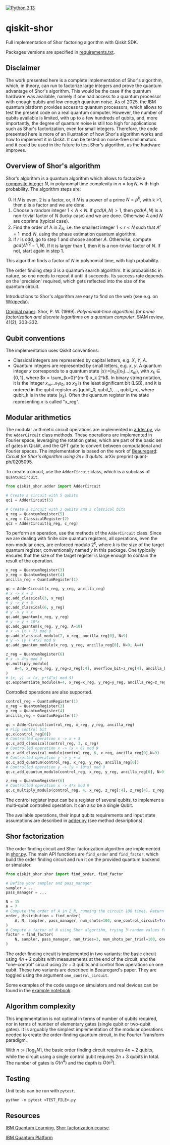 [![Python 3.13](https://img.shields.io/badge/python-3.13-blue.svg)](https://www.python.org/downloads/release/python-3133/)

# qiskit-shor
Full implementation of Shor factoring algorithm with Qiskit SDK.

Packages versions are specified in [requirements.txt](https://github.com/benjamin-assel/qiskit-shor/blob/main/requirements.txt).

[adder.py]: https://github.com/benjamin-assel/qiskit-shor/tree/main/qiskit_shor/adder.py
[shor.py]: https://github.com/benjamin-assel/qiskit-shor/tree/main/qiskit_shor/shor.py
[example notebook]: https://github.com/benjamin-assel/qiskit-shor/blob/main/example.ipynb

## Disclaimer
The work presented here is a complete implementation of Shor's algorithm, which, in theory, can run to factorize large integers and prove the quantum advantage of Shor's algorithm. This would be the case if the quantum hardware was available, namely if one had access to a quantum processor with enough qubits and low enough quantum noise. 
As of 2025, the IBM quantum platform provides access to quantum processors, which allows to test the present code on a real quantum computer. However, the number of qubits available is limited, with up to a few hundreds of qubits, and, more importantly, the degree of quantum noise is still too high for applications such as Shor's factorization, even for small integers.
Therefore, the code presented here is more of an illustration of how Shor's algorithm works and how to implement it in Qiskit. It can be tested on noise-free similumators and it could be used in the future to test Shor's algorithm, as the hardware improves.


## Overview of Shor's algorithm
Shor's algorithm is a quantum algorithm which allows to factorize a [composite integer](https://en.wikipedia.org/wiki/Composite_number) $N$, in polynomial 
time complexity in $n = \log N$, with high probability.
The algorithm steps are:

0. If $N$ is even, 2 is a factor, or, if $N$ is a power of a prime $N = p^k$, with k >1, 
then $p$ is a factor and we are done.
1. Choose a random integer $1 < A < N$. 
If $gcd(A, N) > 1$, then $gcd(A, N)$ is a non-trivial factor of $N$ (lucky case) and we are done. 
Otherwise $A$ and $N$ are coprime (typical case).
2. Find the order of A in $Z_N$, i.e. the smallest integer $1 < r < N$ such that $A^r = 1 \mod N$, using the
phase estimation quantum algorithm.
3. If $r$ is odd, go to step 1 and choose another $A$.
Otherwise, compute $gcd(A^{r/2} - 1, N)$. If it is larger than 1, then it is a non-trivial factor of $N$. 
If not, start again in step 1.

This algorithm finds a factor of $N$ in polynomial time, with high probability. 

The order finding step 3 is a quantum search algorithm. It is probabilistic in nature, so one needs to repeat it until it succeeds. Its success rate depends on the 'precision' required, which gets reflected into the size of the quantum circuit.

Introductions to Shor's algorithm are easy to find on the web (see e.g. on [Wikipedia](https://en.wikipedia.org/wiki/Shor%27s_algorithm)). 

[Original paper](https://arxiv.org/abs/quant-ph/9508027):
Shor, P. W. (1999). *Polynomial-time algorithms for prime factorization and discrete logarithms on a quantum computer*. SIAM review, 41(2), 303-332.

## Qubit conventions
The implementation uses Qiskit conventions:
* Classical integers are represented by capital letters, e.g. $X$, $Y$, $A$.
* Quantum integers are represented by small letters, e.g. $x$, $y$.
A quantum integer $x$ corresponds to a quantum state $|x\rangle := |x_0\rangle |x_1\rangle ... |x_m\rangle$, 
with $x_k \in \{0, 1\}$, where $x = \sum_{k=0}^{m-1} x_k 2^k$. In binary string notation, it is the integer $x_m ... x_1 x_0$, so $x_0$ is the least significant bit (LSB), and it is ordered in the qubit register as [qubit_0, qubit_1, ..., qubit_m], where qubit_k is in the 
state $|x_k\rangle$. Often the quantum register in the state representing $x$ is called "x_reg".

## Modular arithmetics
The modular arithmetic circuit operations are implemented in [adder.py], via the
`AdderCircuit` class methods.
These operations are implemented in Fourier space, leveraging the rotation gates, 
which are part of the basic set of gates in Qiskit, and the QFT gate to convert between
computational and Fourier spaces.
The implementation is based on the work of [Beauregard](https://arxiv.org/abs/quant-ph/0205095): *Circuit for Shor's algorithm using 2n+ 3 qubits*. arXiv preprint quant-ph/0205095. 

To create a circuit, use the `AdderCircuit` class, which is a subclass of `QuantumCircuit`.

```python
from qiskit_shor.adder import AdderCircuit

# Create a circuit with 5 qubits
qc1 = AdderCircuit(5)

# Create a circuit with 3 qubits and 3 classical bits 
q_reg = QuantumRegister(5)
c_reg = ClassicalRegister(2)
qc2 = AdderCircuit(q_reg, c_reg)
```
To perform an operation, use the methods of the `AdderCircuit` class.
Since we are dealing with finite size quantum registers, all operations, even the non-modular ones, 
are enforced modulo $2^k$, where $k$ is the size of the target quantum register, conventionally 
named $y$ in this package. One typically ensures that the size of the target register is large enough 
to contain the result of the operation.

```python
x_reg = QuantumRegister(3)
y_reg = QuantumRegister(4)
ancilla_reg = QuantumRegister(1)

qc = AdderCircuit(x_reg, y_reg, ancilla_reg)
# x -> x + 3
qc.add_classical(3, x_reg)
# y -> y + 6
qc.add_classical(6, y_reg)
# y -> y + x
qc.add_quantum(x_reg, y_reg)
# y -> y + 10*x
qc.add_quantum(x_reg, y_reg, A=10)
# x -> (x + 7) mod 9  
qc.add_classical_modulo(7, x_reg, ancilla_reg[0], N=9)
# y -> (y + 4*x) mod 9
qc.add_quantum_modulo(x_reg, y_reg, ancilla_reg[0], N=9, A=4)

z_reg = QuantumRegister(6)
# x -> 4*x mod 9
qc.multiply_modulo(
    A=4, x_reg=x_reg, y_reg=z_reg[:4], overflow_bit=z_reg[4], ancilla_bit=z_reg[5], N=9,
)
# (x, y) -> (x, y*(4^x) mod 9)
qc.exponentiate_modulo(A=4, x_reg=x_reg, y_reg=y_reg, ancilla_reg=z_reg, N=9)
```

Controlled operations are also supported.
```python
control_reg = QuantumRegister(1)
x_reg = QuantumRegister(3)
y_reg = QuantumRegister(4)
ancilla_reg = QuantumRegister(1)

qc = AdderCircuit(control_reg, x_reg, y_reg, ancilla_reg)
# Flip control bit
qc.x(control_reg[0])
# Controlled operation x -> x + 3
qc.c_add_classical(control_reg, 3, x_reg)
# Controlled operation x -> (x + 6) mod 9
qc.c_add_classical_modulo(control_reg, 6, x_reg, ancilla_reg[0],N=9)
# Controlled operation y -> y + x
qc.c_add_quantum(control_reg, x_reg, y_reg, ancilla_reg[0])
# Controlled operation y -> (y + 10*x) mod 9
qc.c_add_quantum_modulo(control_reg, x_reg, y_reg, ancilla_reg[0], N=9, A=10)

z_reg = QuantumRegister(6)
# Controlled operation x -> 4*x mod 9
qc.c_multiply_modulo(control_reg, 4, x_reg, z_reg[:4], z_reg[4], z_reg[5], N=9)
```
The control register input can be a register of several qubits, to implement a 
multi-qubit controlled operation. It can also be a single Qubit.

The available operations, their input qubits requirements and input state assumptions are described in [adder.py] 
(see method desxriptions).

## Shor factorization
The order finding circuit and Shor factorization algorithm are implemented in [shor.py].
The main API functions are `find_order` and `find_factor`, which build the order 
finding circuit and run it on the provided quantum backend or simulator.
```python
from qiskit_shor.shor import find_order, find_factor

# Define your sampler and pass_manager
sampler = ...
pass_manager = ...

N = 15
A = 7
# Compute the order of A in Z_N, running the circuit 100 times. Return the order and the distribution of measurement outcomes.
order, distribution = find_order(
    A, N, sampler, pass_manager, num_shots=100, one_control_circuit=True,
)
# Compute a factor of N using Shor algortihm, trying 3 random values for A and running the circuit 100 times for each try.
factor = find_factor(
    N, sampler, pass_manager, num_tries=3, num_shots_per_trial=100, one_control_circuit=True,
)
```
The order finding circuit is implemented in two variants: the basic circuit using $4n+2$ qubits with measurements 
at the end of the circuit, and the "one-control" circuit using $2n+3$ qubits and control flow operations on one qubit.
These two variants are described in Beauregard's paper. They are toggled using the argument `one_control_circuit`.

Some examples of the code usage on simulators and real devices can be found in the [example notebook].

## Algorithm complexity

This implementation is not optimal in terms of number of qubits required, nor in terms of number of elementary gates (single qubit or two-qubit gates). It is arguably the simplest implementation of the modular operations needed to create the order-finding quantum circuit, in the Fourier Transform paradigm.

With $n := \lceil \log_2 N \rceil$, the basic order finding circuit requires $4n+2$ qubits, while the circuit using a single control qubit requires $2n+3$ qubits in total. The number of gates is $O(n^4)$ and the depth is $O(n^3)$.

## Testing
Unit tests can be run with `pytest`.
```
python -m pytest <TEST_FILE>.py
```

## Resources

[IBM Quantum Learning](https://learning.quantum.ibm.com/), [Shor factorization course](https://learning.quantum.ibm.com/course/fundamentals-of-quantum-algorithms/phase-estimation-and-factoring).

[IBM Quantum Platform](https://quantum.ibm.com/)